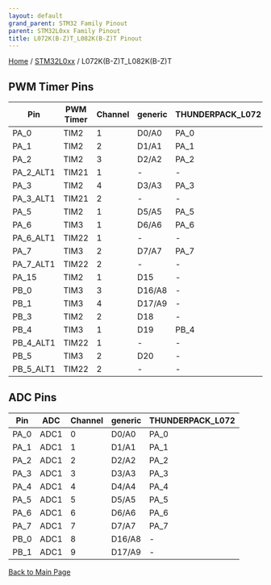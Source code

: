 ```yaml
---
layout: default
grand_parent: STM32 Family Pinout
parent: STM32L0xx Family Pinout
title: L072K(B-Z)T_L082K(B-Z)T Pinout
---
```


[Home](../../index.md) / [STM32L0xx](../index.md) / L072K(B-Z)T_L082K(B-Z)T

## PWM Timer Pins

| Pin | PWM Timer | Channel | generic | THUNDERPACK_L072 |
| --- | --- | --- | --- | --- |
| PA_0 | TIM2 | 1 | D0/A0 | PA_0 |
| PA_1 | TIM2 | 2 | D1/A1 | PA_1 |
| PA_2 | TIM2 | 3 | D2/A2 | PA_2 |
| PA_2_ALT1 | TIM21 | 1 | - | - |
| PA_3 | TIM2 | 4 | D3/A3 | PA_3 |
| PA_3_ALT1 | TIM21 | 2 | - | - |
| PA_5 | TIM2 | 1 | D5/A5 | PA_5 |
| PA_6 | TIM3 | 1 | D6/A6 | PA_6 |
| PA_6_ALT1 | TIM22 | 1 | - | - |
| PA_7 | TIM3 | 2 | D7/A7 | PA_7 |
| PA_7_ALT1 | TIM22 | 2 | - | - |
| PA_15 | TIM2 | 1 | D15 | - |
| PB_0 | TIM3 | 3 | D16/A8 | - |
| PB_1 | TIM3 | 4 | D17/A9 | - |
| PB_3 | TIM2 | 2 | D18 | - |
| PB_4 | TIM3 | 1 | D19 | PB_4 |
| PB_4_ALT1 | TIM22 | 1 | - | - |
| PB_5 | TIM3 | 2 | D20 | - |
| PB_5_ALT1 | TIM22 | 2 | - | - |


## ADC Pins

| Pin | ADC | Channel | generic | THUNDERPACK_L072 |
| --- | --- | --- | --- | --- |
| PA_0 | ADC1 | 0 | D0/A0 | PA_0 |
| PA_1 | ADC1 | 1 | D1/A1 | PA_1 |
| PA_2 | ADC1 | 2 | D2/A2 | PA_2 |
| PA_3 | ADC1 | 3 | D3/A3 | PA_3 |
| PA_4 | ADC1 | 4 | D4/A4 | PA_4 |
| PA_5 | ADC1 | 5 | D5/A5 | PA_5 |
| PA_6 | ADC1 | 6 | D6/A6 | PA_6 |
| PA_7 | ADC1 | 7 | D7/A7 | PA_7 |
| PB_0 | ADC1 | 8 | D16/A8 | - |
| PB_1 | ADC1 | 9 | D17/A9 | - |


[Back to Main Page](../../index.md)